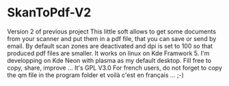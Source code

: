 # SkanToPdf-V2
Version 2 of previous project
This little soft allows to get some documents from your scanner and put them in a pdf file, that you can save or send by email.
By default scan zones are deactivated and dpi is set to 100 so that produced pdf files are smaller. It works on linux on Kde 
Framwork 5. I'm developping on Kde Neon with plasma as my default desktop. Fill free to copy, share, improve ... It's GPL V3.0
For french users, do not forget to copy the qm file in the program folder et voilà c'est en français ... ;-)
